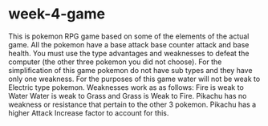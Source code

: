 # week-4-game

This is pokemon RPG game based on some of the elements of the actual game.
All the pokemon have a base attack base counter attack and base health.
You must use the type advantages and weaknesses to defeat the computer (the other three pokemon you did not choose).
For the simplification of this game pokemon do not have sub types and they have only one weakness.
For the purposes of this game water will not be weak to Electric type pokemon.
Weaknesses work as as follows:
    Fire is weak to Water
    Water is weak to Grass
    and 
    Grass is Weak to Fire.
Pikachu has no weakness or resistance that pertain to the other 3 pokemon.
Pikachu has a higher Attack Increase factor to account for this.